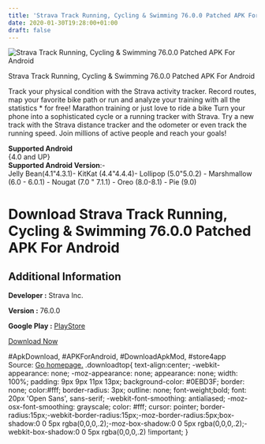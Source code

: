 ```yaml
---
title: 'Strava Track Running, Cycling & Swimming 76.0.0 Patched APK For Android'
date: 2020-01-30T19:28:00+01:00
draft: false
---
```


![Strava Track Running, Cycling & Swimming 76.0.0 Patched APK For Android](https://i1.wp.com/apkhome.net/wp-content/uploads/2020/01/Strava-Track-Running-Cycling-Swimming-76.0.0-Patched.png "Strava Track Running, Cycling & Swimming 76.0.0 Patched APK For Android")

  

Strava Track Running, Cycling & Swimming 76.0.0 Patched APK For Android

Track your physical condition with the Strava activity tracker. Record routes, map your favorite bike path or run and analyze your training with all the statistics \* for free! Marathon training or just love to ride a bike Turn your phone into a sophisticated cycle or a running tracker with Strava. Try a new track with the Strava distance tracker and the odometer or even track the running speed. Join millions of active people and reach your goals!

**Supported Android**  
{4.0 and UP}  
**Supported Android Version**:-  
Jelly Bean(4.1"4.3.1)- KitKat (4.4"4.4.4)- Lollipop (5.0"5.0.2) - Marshmallow (6.0 - 6.0.1) - Nougat (7.0 " 7.1.1) - Oreo (8.0-8.1) - Pie (9.0)

Download Strava Track Running, Cycling & Swimming 76.0.0 Patched APK For Android
================================================================================

Additional Information
----------------------

**Developer :** Strava Inc.

**Version :** 76.0.0

**Google Play :** [PlayStore](https://play.google.com/store/apps/details?id=com.strava)

  

[Download Now](https://store4app.co/post/strava-track-running-cycling-amp-swimming-76-0-0-patched-apk-for-android_1580408798)

  
#ApkDownload, #APKForAndroid, #DownloadApkMod, #store4app  
Source: [Go homepage.](https://store4app.co/post/strava-track-running-cycling-amp-swimming-76-0-0-patched-apk-for-android_1580408798) .downloadtop{ text-align:center; -webkit-appearance: none; -moz-appearance: none; appearance: none; width: 100%; padding: 9px 9px 11px 13px; background-color: #0EBD3F; border: none; color:#fff; border-radius: 3px; outline: none; font-weight;bold; font: 20px 'Open Sans', sans-serif; -webkit-font-smoothing: antialiased; -moz-osx-font-smoothing: grayscale; color: #fff; cursor: pointer; border-radius:15px;-webkit-border-radius:15px;-moz-border-radius:5px;box-shadow:0 0 5px rgba(0,0,0,.2);-moz-box-shadow:0 0 5px rgba(0,0,0,.2);-webkit-box-shadow:0 0 5px rgba(0,0,0,.2) !important; }